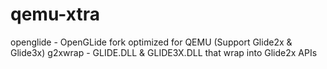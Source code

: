 # qemu-xtra

openglide - OpenGLide fork optimized for QEMU (Support Glide2x & Glide3x)
g2xwrap   - GLIDE.DLL & GLIDE3X.DLL that wrap into Glide2x APIs
